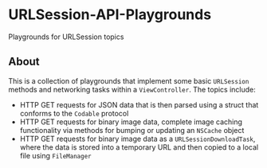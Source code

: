 # URLSession-API-Playgrounds
Playgrounds for URLSession topics

## About
This is a collection of playgrounds that implement some basic `URLSession` methods and networking tasks within a `ViewController`. The topics include:

* HTTP GET requests for JSON data that is then parsed using a struct that conforms to the `Codable` protocol
* HTTP GET requests for binary image data, complete image caching functionality via methods for bumping or updating an `NSCache` object
* HTTP GET requests for binary image data as a `URLSessionDownloadTask`, where the data is stored into a temporary URL and then copied to a local file using `FileManager` 
